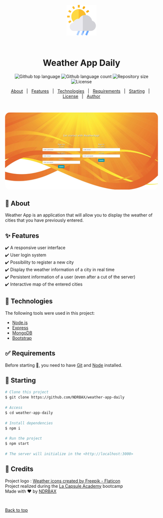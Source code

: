 <div align="center" id="top"> 
  <img src="./assets/rainy-day.png" alt="Weather App Daily" height="100px"/>

  &#xa0;

  <!-- <a href="https://weatherappdaily.netlify.app">Demo</a> -->
</div>

<h1 align="center">Weather App Daily</h1>

<p align="center">
  <img alt="Github top language" src="https://img.shields.io/github/languages/top/NDRBAX/weather-app-daily?color=56BEB8">
  <img alt="Github language count" src="https://img.shields.io/github/languages/count/NDRBAX/weather-app-daily?color=56BEB8">
  <img alt="Repository size" src="https://img.shields.io/github/repo-size/NDRBAX/weather-app-daily?color=56BEB8">
  <img alt="License" src="https://img.shields.io/github/license/NDRBAX/weather-app-daily?color=56BEB8">

  <!-- <img alt="Github issues" src="https://img.shields.io/github/issues/{{YOUR_GITHUB_USERNAME}}/weather-app-daily?color=56BEB8" /> -->

  <!-- <img alt="Github forks" src="https://img.shields.io/github/forks/{{YOUR_GITHUB_USERNAME}}/weather-app-daily?color=56BEB8" /> -->

  <!-- <img alt="Github stars" src="https://img.shields.io/github/stars/{{YOUR_GITHUB_USERNAME}}/weather-app-daily?color=56BEB8" /> -->
</p>

<!-- Status -->

<!-- <h4 align="center"> 
	🚧  Weather App Daily 🚀 Under construction...  🚧
</h4> 

<hr> -->

<p align="center">
  <a href="#dart-about">About</a> &#xa0; | &#xa0; 
  <a href="#sparkles-features">Features</a> &#xa0; | &#xa0;
  <a href="#rocket-technologies">Technologies</a> &#xa0; | &#xa0;
  <a href="#white_check_mark-requirements">Requirements</a> &#xa0; | &#xa0;
  <a href="#checkered_flag-starting">Starting</a> &#xa0; | &#xa0;
  <a href="#memo-license">License</a> &#xa0; | &#xa0;
  <a href="https://github.com/NDRBAX" target="_blank">Author</a>
</p>

<br>
<p align="center">
 <img src="assets/preview.jpeg" alt="Project logo" style='height:"400px"; border-radius:15px'></a>
</p>

## :dart: About ##

Weather App is an application that will allow you to display the weather of cities that you have previously entered.

## :sparkles: Features ##

:heavy_check_mark: A responsive user interface\
:heavy_check_mark: User login system\
:heavy_check_mark: Possibility to register a new city\
:heavy_check_mark: Display the weather information of a city in real time\
:heavy_check_mark: Persistent information of a user (even after a cut of the server)\
:heavy_check_mark: Interactive map of the entered cities
  
## :rocket: Technologies ##

The following tools were used in this project:

- [Node.js](https://nodejs.org/en/)
- [Express](https://expressjs.com/)
- [MongoDB](https://www.mongodb.com/)
- [Bootstrap](https://getbootstrap.com/)

## :white_check_mark: Requirements ##

Before starting :checkered_flag:, you need to have [Git](https://git-scm.com) and [Node](https://nodejs.org/en/) installed.

## :checkered_flag: Starting ##

```bash
# Clone this project
$ git clone https://github.com/NDRBAX/weather-app-daily

# Access
$ cd weather-app-daily

# Install dependencies
$ npm i

# Run the project
$ npm start

# The server will initialize in the <http://localhost:3000>
```

## :memo: Credits ##

Project logo : <a href="https://www.flaticon.com/free-icons/weather" title="weather icons">Weather icons created by Freepik - Flaticon</a>\
Project realized during the <a href="https://www.lacapsule.academy/">La Capsule Academy</a> bootcamp\
Made with :heart: by <a href="https://github.com/NDRBAX" target="_blank">NDRBAX</a>

&#xa0;

<a href="#top">Back to top</a>


  
  
  


